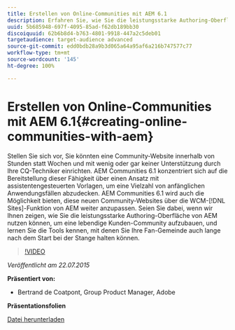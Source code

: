 ```yaml
---
title: Erstellen von Online-Communities mit AEM 6.1
description: Erfahren Sie, wie Sie die leistungsstarke Authoring-Oberfläche von AEM nutzen können, um eine lebendige Kunden-Community aufzubauen, und lernen Sie die Tools kennen, mit denen Sie Ihre Fan-Gemeinde auch lange nach dem Start bei der Stange halten können.
uuid: 5b685948-697f-4095-85ad-f62db189bb30
discoiquuid: 62b6b8d4-b763-4801-9918-447a2c5deb01
targetaudience: target-audience advanced
source-git-commit: edd0bdb28a9b3d065a64a95af6a216b747577c77
workflow-type: tm+mt
source-wordcount: '145'
ht-degree: 100%

---
```


# Erstellen von Online-Communities mit AEM 6.1{#creating-online-communities-with-aem}

Stellen Sie sich vor, Sie könnten eine Community-Website innerhalb von Stunden statt Wochen und mit wenig oder gar keiner Unterstützung durch Ihre CQ-Techniker einrichten. AEM Communities 6.1 konzentriert sich auf die Bereitstellung dieser Fähigkeit über einen Ansatz mit assistentengesteuerten Vorlagen, um eine Vielzahl von anfänglichen Anwendungsfällen abzudecken. AEM Communities 6.1 wird auch die Möglichkeit bieten, diese neuen Community-Websites über die WCM-[!DNL Sites]-Funktion von AEM weiter anzupassen. Seien Sie dabei, wenn wir Ihnen zeigen, wie Sie die leistungsstarke Authoring-Oberfläche von AEM nutzen können, um eine lebendige Kunden-Community aufzubauen, und lernen Sie die Tools kennen, mit denen Sie Ihre Fan-Gemeinde auch lange nach dem Start bei der Stange halten können.

>[!VIDEO](https://video.tv.adobe.com/v/19381/?quality=9)

*Veröffentlicht am 22.07.2015*

**Präsentiert von:**

* Bertrand de Coatpont, Group Product Manager, Adobe

**Präsentationsfolien**

[Datei herunterladen](assets/aem-6-1-communities-gems.pdf)
<!--
[Get back to the Overview](https://helpx.adobe.com/experience-manager/kt/eseminars/gems/aem-index.html)
-->
